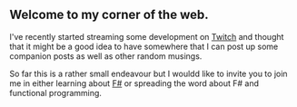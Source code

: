 ## Welcome to my corner of the web.

I've recently started streaming some development on [Twitch](https://twitch.tv/garethhubball) and thought that it might be a good idea to have somewhere that I can post up some companion posts as well as other random musings.

So far this is a rather small endeavour but I wouldd like to invite you to join me in either learning about [F#](https://fsharp.org) or spreading the word about F# and functional programming.
